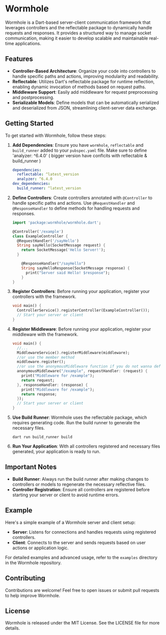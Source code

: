 # Wormhole

Wormhole is a Dart-based server-client communication framework that leverages controllers and the reflectable package to dynamically handle requests and responses. It provides a structured way to manage socket communication, making it easier to develop scalable and maintainable real-time applications.

## Features

- **Controller-Based Architecture**: Organize your code into controllers to handle specific paths and actions, improving modularity and readability.
- **Reflectable**: Utilizes Dart's reflectable package for runtime reflection, enabling dynamic invocation of methods based on request paths.
- **Middleware Support**: Easily add middleware for request preprocessing and postprocessing.
- **Serializable Models**: Define models that can be automatically serialized and deserialized from JSON, streamlining client-server data exchange.

## Getting Started

To get started with Wormhole, follow these steps:

1. **Add Dependencies**: Ensure you have `wormhole`, `reflectable` and `build_runner` added to your `pubspec.yaml` file. Make sure to define 'analyzer: ^6.4.0' ( bigger version have conflcits with reflectable & build_runner ) 

    ```yaml
    dependencies:
      reflectable: ^latest_version
      analyzer: ^6.4.0
    dev_dependencies:
      build_runner: ^latest_version
    ```

2. **Define Controllers**: Create controllers annotated with `@Controller` to handle specific paths and actions. Use `@RequestHandler` and `@ResponseHandler` to define methods for handling requests and responses.

    ```dart
    import 'package:wormhole/wormhole.dart';
   
    @Controller('/example')
    class ExampleController {
      @RequestHandler('/sayHello')
      String sayHello(SocketMessage request) {
        return SocketMessage('Hello Server!');
      }
   
        @ResponseHandler("/sayHello")
        String sayHelloResponse(SocketMessage response) {
          print("Server said Hello! $response");
        }
    }
    ```

3. **Register Controllers**: Before running your application, register your controllers with the framework.

    ```dart
    void main() {
      ControllerService().registerController(ExampleController());
      // Start your server or client
    }
    ```
4. **Register Middleware**: Before running your application, register your middleware with the framework.

    ```dart
    void main() {
      //...
      MiddlewareService().registerMiddleware(middleware);
      //or use the member method
      middleware.register();
      //or use the anonymousMiddleware function if you do not wanna define a class
      anonymousMiddleware("/example", requestHandler: (request) {
        print("Middleware for /example");
        return request;
      }, responseHandler: (response) {
        print("Middleware for /example");
        return response;
      });
      // Start your server or client
    }
    ```

5. **Use Build Runner**: Wormhole uses the reflectable package, which requires generating code. Run the build runner to generate the necessary files.

    ```shell
    dart run build_runner build
    ```

6. **Run Your Application**: With all controllers registered and necessary files generated, your application is ready to run.

## Important Notes

- **Build Runner**: Always run the build runner after making changes to controllers or models to regenerate the necessary reflective files.
- **Controller Registration**: Ensure all controllers are registered before starting your server or client to avoid runtime errors.

## Example

Here's a simple example of a Wormhole server and client setup:

- **Server**: Listens for connections and handles requests using registered controllers.
- **Client**: Connects to the server and sends requests based on user actions or application logic.

For detailed examples and advanced usage, refer to the `examples` directory in the Wormhole repository.

## Contributing

Contributions are welcome! Feel free to open issues or submit pull requests to help improve Wormhole.

## License

Wormhole is released under the MIT License. See the LICENSE file for more details.